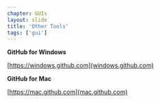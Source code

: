 ```yaml
---
chapter: GUIs
layout: slide
title: 'Other Tools'
tags: ['gui']
---
```


__GitHub for Windows__

[https://windows.github.com](windows.github.com)

__GitHub for Mac__

[https://mac.github.com](mac.github.com)